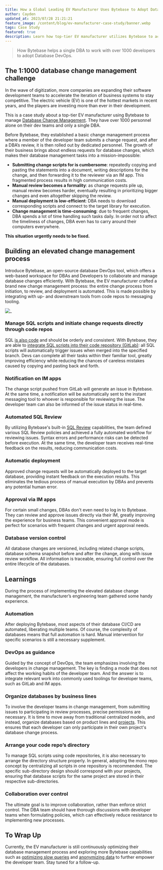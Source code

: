 ```yaml
---
title: How a Global Leading EV Manufacturer Uses Bytebase to Adopt Database GitOps
author: Cayden
updated_at: 2023/07/28 21:21:21
feature_image: /content/blog/ev-manufacturer-case-study/banner.webp
tags: Case Study
featured: true
description: Learn how top-tier EV manufacturer utilizes Bytebase to achieve fully-automated database change management.
---
```


> How Bytebase helps a single DBA to work with over 1000 developers to adopt Database DevOps.

## The 1:1000 database change management challenge

In the wave of digitization, more companies are expanding their software development teams to accelerate the iteration of business systems to stay competitive. The electric vehicle (EV) is one of the hottest markets in recent years, and the players are investing more than ever in their development.

This is a case study about a top-tier EV manufacturer using Bytebase to manage [Database Change Management](/blog/what-is-database-change-management). They have over 1000 personnel alone on their dev teams and only a single DBA.

Before Bytebase, they established a basic change management process where a member of the developer team submits a change request, and after a DBA’s review, it is then rolled out by dedicated personnel. The growth of their business brings about endless requests for database changes, which makes their database management tasks into a mission-impossible:

- **Submitting change scripts for is cumbersome**: repeatedly copying and pasting the statements into a document, writing descriptions for the change, and then forwarding it to the reviewer via an IM app. This fragmented process results in high communication costs.
- **Manual review becomes a formality**: as change requests pile up, manual review becomes harder, eventually resulting in prioritizing bigger changes and even altogether skipping the review.
- **Manual deployment is low-efficient**: DBA needs to download corresponding scripts and connect to the target library for execution.
- **Change management is time-consuming**: due to frequent changes, DBA spends a lot of time handling such tasks daily. In order not to affect the timeliness of changes, DBA even has to carry around their computers everywhere.

**This situation urgently needs to be fixed.**

## Building an elevated change management process

Introduce Bytebase, an open-source database DevOps tool, which offers a web-based workspace for DBAs and Developers to collaborate and manage database changes efficiently. With Bytebase, the EV manufacturer crafted a brand new change management process: the entire change process from initiation, to review, and deployment is automated. This is made possible by integrating with up- and downstream tools from code repos to messaging tooling.

![_](/content/blog/ev-manufacturer-case-study/workflow.webp)

### Manage SQL scripts and initiate change requests directly through code repos

SQL [is also code](/blog/database-as-code) and should be orderly and consistent. With Bytebase, they are able to [integrate SQL scripts into their code repository (GitLab)](https://docs.bytebase.com/gitops/overview/): all SQL scripts will automatically trigger issues when merged into the specified branch. Devs can complete all their tasks within their familiar tool, greatly improving efficiency while reducing the chances of careless mistakes caused by copying and pasting back and forth.

### Notification on IM apps

The change script pushed from GitLab will generate an issue in Bytebase. At the same time, a notification will be automatically sent to the instant messaging tool to whoever is responsible for reviewing the issue. The developer team can also be informed of the issue status in real-time.

### Automated SQL Review

By utilizing Bytebase's built-in [SQL Review](https://docs.bytebase.com/sql-review/overview/) capabilities, the team defined various SQL Review policies and achieved a fully automated workflow for reviewing issues. Syntax errors and performance risks can be detected before execution. At the same time, the developer team receives real-time feedback on the results, reducing communication costs.

### Automatic deployment

Approved change requests will be automatically deployed to the target database, providing instant feedback on the execution results. This eliminates the tedious process of manual execution by DBAs and prevents any potential human error.

### Approval via IM apps

For certain small changes, DBAs don't even need to log in to Bytebase. They can review and approve issues directly via their IM, greatly improving the experience for business teams. This convenient approval mode is perfect for scenarios with frequent changes and urgent approval needs.

### Database version control

All database changes are versioned, including related change scripts, database schema snapshot before and after the change, along with issue review workflow. All information is traceable, ensuring full control over the entire lifecycle of the databases.

## Learnings

During the process of implementing the elevated database change management, the manufacturer’s engineering team gathered some handy experience.

### Automation

After deploying Bytebase, most aspects of their database CI/CD are automated, liberating multiple teams. Of course, the complexity of databases means that full automation is hard. Manual intervention for specific scenarios is still a necessary supplement.

### DevOps as guidance

Guided by the concept of DevOps, the team emphasizes involving the developers in change management. The key is finding a mode that does not affect the working habits of the developer team. And the answer is to integrate relevant work into commonly used toolings for developer teams, such as GitLab and IM apps.

### Organize databases by business lines

To involve the developer teams in change management, from submitting issues to participating in review processes, precise permissions are necessary. It is time to move away from traditional centralized models, and instead, organize databases based on product lines and [projects](https://docs.bytebase.com/concepts/data-model/#project). This ensures that each developer can only participate in their own project's database change process.

### Arrange your code repo’s directory

To manage SQL scripts using code repositories, it is also necessary to arrange the directory structure properly. In general, adopting the mono repo concept by centralizing all scripts in one repository is recommended. The specific sub-directory design should correspond with your projects, ensuring that database scripts for the same project are stored in their respective sub-directories.

### Collaboration over control

The ultimate goal is to improve collaboration, rather than enforce strict control. The DBA team should have thorough discussions with developer teams when formulating policies, which can effectively reduce resistance to implementing new processes.

## To Wrap Up

Currently, the EV manufacturer is still continuously optimizing their database management process and exploring more Bytebase capabilities such as [optimizing slow queries](https://docs.bytebase.com/slow-query/overview/) and [anonymizing data](https://docs.bytebase.com/security/data-masking/overview/) to further empower the developer team. Stay tuned for a follow-up.
